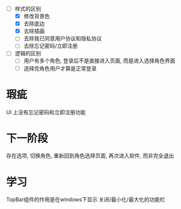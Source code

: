 - [ ] 样式的区别
  - [x] 修改背景色
  - [x] 去除底边
  - [x] 去除插画
  - [ ] 去除我已同意用户协议和隐私协议
  - [ ] 去除忘记密码/立即注册
- [ ] 逻辑的区别
  - [ ] 用户有多个角色, 登录后不是直接进入页面, 而是进入选择角色界面
  - [ ] 选择完角色用户才算是正常登录

# 瑕疵
  UI 上没有忘记密码和立即注册功能
 
# 下一阶段
  存在选项, 切换角色, 重新回到角色选择页面, 再次进入软件, 而非完全退出

# 学习
TopBar组件的作用是在windows下显示 关闭/最小化/最大化的功能栏
